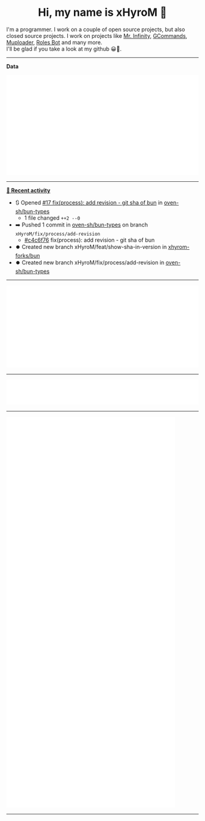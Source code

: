 <p align="center">
    <!-- <img src="https://avatars.githubusercontent.com/u/56601352" width="192" alt="hyro's pfp" /> -->
    <h1 align="center">Hi, my name is xHyroM 👋</h1>
</p>

I'm a programmer. I work on a couple of open source projects, but also closed source projects. I work on projects like [Mr. Infinity](https://discord.com/oauth2/authorize?client_id=720321585625694239&scope=bot%20applications.commands&permissions=8&redirect_uri=https://blobs.gq/imanager&prompt=consent&response_type=code), [GCommands](https://github.com/Garlic-Team/GCommands), [Muploader](https://github.com/xHyroM/Muploader), [Roles Bot](https://github.com/xHyroM/roles-bot) and many more.  
I'll be glad if you take a look at my github 😀👀.

___
**Data**

<img src="https://github.com/xHyroM/xHyroM/blob/master/.cache/base.svg">

___

**[📰 Recent activity](https://github.com/xHyroM)**
* 🔃 Opened [#17 fix(process): add revision - git sha of bun](https://github.com/oven-sh/bun-types/pull/17) in [oven-sh/bun-types](https://github.com/oven-sh/bun-types)
  * 1 file changed `++2 --0`
* ➡️ Pushed 1 commit in [oven-sh/bun-types](https://github.com/oven-sh/bun-types) on branch `xHyroM/fix/process/add-revision`
  * [#c4c6f76](https://github.com/oven-sh/bun-types/commit/c4c6f76) fix(process): add revision - git sha of bun
* ⏺️ Created new branch xHyroM/feat/show-sha-in-version in [xhyrom-forks/bun](https://github.com/xhyrom-forks/bun)
* ⏺️ Created new branch xHyroM/fix/process/add-revision in [oven-sh/bun-types](https://github.com/oven-sh/bun-types)


___

<img src="https://github.com/xHyroM/xHyroM/blob/master/.cache/isocalendar.svg">

___

<img src="https://github.com/xHyroM/xHyroM/blob/master/.cache/languages.svg">

___

<img src="https://github.com/xHyroM/xHyroM/blob/master/.cache/achievements.svg">

___
